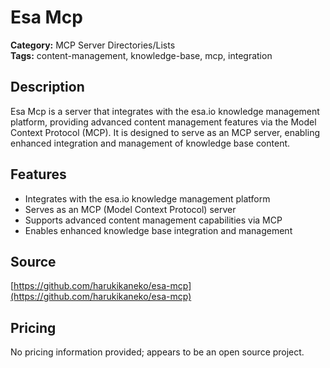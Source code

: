 # Esa Mcp

**Category:** MCP Server Directories/Lists  
**Tags:** content-management, knowledge-base, mcp, integration

## Description
Esa Mcp is a server that integrates with the esa.io knowledge management platform, providing advanced content management features via the Model Context Protocol (MCP). It is designed to serve as an MCP server, enabling enhanced integration and management of knowledge base content.

## Features
- Integrates with the esa.io knowledge management platform
- Serves as an MCP (Model Context Protocol) server
- Supports advanced content management capabilities via MCP
- Enables enhanced knowledge base integration and management

## Source
[https://github.com/harukikaneko/esa-mcp](https://github.com/harukikaneko/esa-mcp)

## Pricing
No pricing information provided; appears to be an open source project.